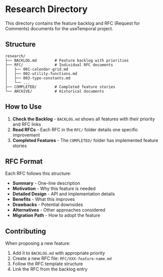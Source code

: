 # Research Directory

This directory contains the feature backlog and RFC (Request for Comments) documents for the useTemporal project.

## Structure

```
research/
├── BACKLOG.md        # Feature backlog with priorities
├── RFC/              # Individual RFC documents
│   ├── 001-calendar-grid.md
│   ├── 002-utility-functions.md
│   ├── 003-type-constants.md
│   └── ...
├── COMPLETED/        # Completed feature stories
└── ARCHIVE/          # Historical documents
```

## How to Use

1. **Check the Backlog** - `BACKLOG.md` shows all features with their priority and RFC links
2. **Read RFCs** - Each RFC in the `RFC/` folder details one specific improvement
3. **Completed Features** - The `COMPLETED/` folder has implemented feature stories

## RFC Format

Each RFC follows this structure:

- **Summary** - One-line description
- **Motivation** - Why this feature is needed
- **Detailed Design** - API and implementation details
- **Benefits** - What this improves
- **Drawbacks** - Potential downsides
- **Alternatives** - Other approaches considered
- **Migration Path** - How to adopt the feature

## Contributing

When proposing a new feature:

1. Add it to `BACKLOG.md` with appropriate priority
2. Create a new RFC file: `RFC/XXX-feature-name.md`
3. Follow the RFC template structure
4. Link the RFC from the backlog entry
